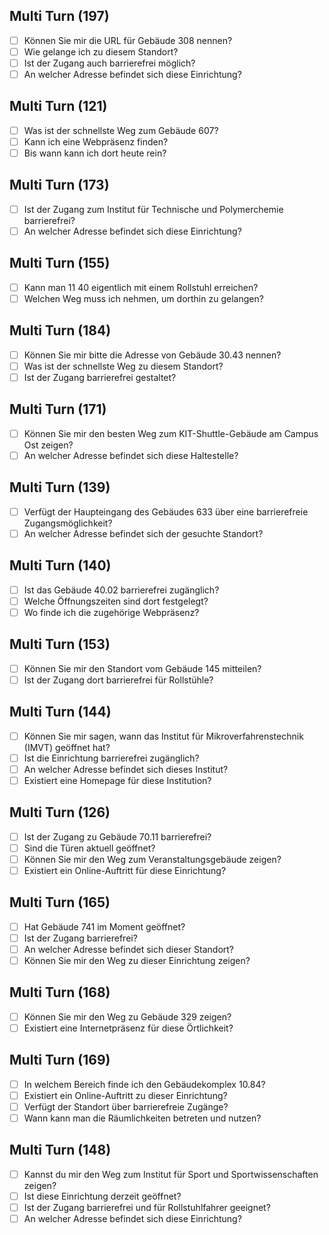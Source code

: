 ## Multi Turn (197)

- [ ] Können Sie mir die URL für Gebäude 308 nennen?
- [ ] Wie gelange ich zu diesem Standort?
- [ ] Ist der Zugang auch barrierefrei möglich?
- [ ] An welcher Adresse befindet sich diese Einrichtung?

## Multi Turn (121)

- [ ] Was ist der schnellste Weg zum Gebäude 607?
- [ ] Kann ich eine Webpräsenz finden?
- [ ] Bis wann kann ich dort heute rein?

## Multi Turn (173)

- [ ] Ist der Zugang zum Institut für Technische und Polymerchemie barrierefrei?
- [ ] An welcher Adresse befindet sich diese Einrichtung?

## Multi Turn (155)

- [ ] Kann man 11 40 eigentlich mit einem Rollstuhl erreichen?
- [ ] Welchen Weg muss ich nehmen, um dorthin zu gelangen?

## Multi Turn (184)

- [ ] Können Sie mir bitte die Adresse von Gebäude 30.43 nennen?
- [ ] Was ist der schnellste Weg zu diesem Standort?
- [ ] Ist der Zugang barrierefrei gestaltet?

## Multi Turn (171)

- [ ] Können Sie mir den besten Weg zum KIT-Shuttle-Gebäude am Campus Ost zeigen?
- [ ] An welcher Adresse befindet sich diese Haltestelle?

## Multi Turn (139)

- [ ] Verfügt der Haupteingang des Gebäudes 633 über eine barrierefreie Zugangsmöglichkeit?
- [ ] An welcher Adresse befindet sich der gesuchte Standort?

## Multi Turn (140)

- [ ] Ist das Gebäude 40.02 barrierefrei zugänglich?
- [ ] Welche Öffnungszeiten sind dort festgelegt?
- [ ] Wo finde ich die zugehörige Webpräsenz?

## Multi Turn (153)

- [ ] Können Sie mir den Standort vom Gebäude 145 mitteilen?
- [ ] Ist der Zugang dort barrierefrei für Rollstühle?

## Multi Turn (144)

- [ ] Können Sie mir sagen, wann das Institut für Mikroverfahrenstechnik (IMVT) geöffnet hat?
- [ ] Ist die Einrichtung barrierefrei zugänglich?
- [ ] An welcher Adresse befindet sich dieses Institut?
- [ ] Existiert eine Homepage für diese Institution?

## Multi Turn (126)

- [ ] Ist der Zugang zu Gebäude 70.11 barrierefrei?
- [ ] Sind die Türen aktuell geöffnet?
- [ ] Können Sie mir den Weg zum Veranstaltungsgebäude zeigen?
- [ ] Existiert ein Online-Auftritt für diese Einrichtung?

## Multi Turn (165)

- [ ] Hat Gebäude 741 im Moment geöffnet?
- [ ] Ist der Zugang barrierefrei?
- [ ] An welcher Adresse befindet sich dieser Standort?
- [ ] Können Sie mir den Weg zu dieser Einrichtung zeigen?

## Multi Turn (168)

- [ ] Können Sie mir den Weg zu Gebäude 329 zeigen?
- [ ] Existiert eine Internetpräsenz für diese Örtlichkeit?

## Multi Turn (169)

- [ ] In welchem Bereich finde ich den Gebäudekomplex 10.84?
- [ ] Existiert ein Online-Auftritt zu dieser Einrichtung?
- [ ] Verfügt der Standort über barrierefreie Zugänge?
- [ ] Wann kann man die Räumlichkeiten betreten und nutzen?

## Multi Turn (148)

- [ ] Kannst du mir den Weg zum Institut für Sport und Sportwissenschaften zeigen?
- [ ] Ist diese Einrichtung derzeit geöffnet?
- [ ] Ist der Zugang barrierefrei und für Rollstuhlfahrer geeignet?
- [ ] An welcher Adresse befindet sich diese Einrichtung?

